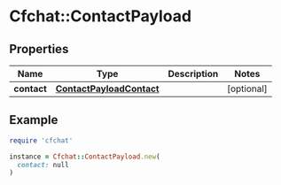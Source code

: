 # Cfchat::ContactPayload

## Properties

| Name | Type | Description | Notes |
| ---- | ---- | ----------- | ----- |
| **contact** | [**ContactPayloadContact**](ContactPayloadContact.md) |  | [optional] |

## Example

```ruby
require 'cfchat'

instance = Cfchat::ContactPayload.new(
  contact: null
)
```

